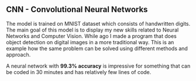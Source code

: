 ## CNN - Convolutional Neural Networks
The model is trained on MNIST dataset which consists of handwritten digits. The main goal of this model is to display my new skills related to Neural Networks and Computer Vision. While ago I made a program that does object detection on digital images in a more traditional way. This is an example how the same problem can be solved using different methods and approach.

A neural network with **99.3% accuracy** is impressive for something that can be coded in 30 minutes and has relatively few lines of code.
